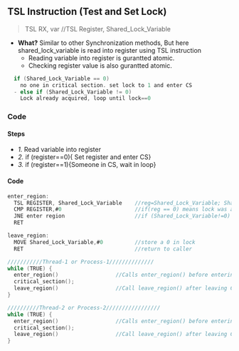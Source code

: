 ## TSL Instruction (Test and Set Lock)
> TSL RX, var                 //TSL Register, Shared_Lock_Variable

- **What?** Similar to other Synchronization methods, But here shared_lock_variable is read into register using TSL instruction
  - Reading variable into register is gurantted atomic.
  - Checking register value is also gurantted atomic.
```c
  if (Shared_Lock_Variable == 0)      
    no one in critical section. set lock to 1 and enter CS
  - else if (Shared_Lock_Variable != 0) 
    Lock already acquired, loop until lock==0
``` 
### Code
#### Steps
  - *1.* Read variable into register
  - *2.* if (register==0){ Set register and enter CS}
  - *3.* if (register==1){Someone in CS, wait in loop}
#### Code
```c
enter_region:
  TSL REGISTER, Shared_Lock_Variable    //reg=Shared_Lock_Variable; Shared_Lock_Variable=1  Read Shared_Lock_Variable and set to 1
  CMP REGISTER,#0                       //if(reg == 0) means lock was already acquired. Read old Shared_Lock_Variable value
  JNE enter region                      //if (Shared_Lock_Variable!=0) if it was not zero, lock was set, goto start of loop
  RET 

leave_region:
  MOVE Shared_Lock_Variable,#0          //store a 0 in lock
  RET                                   //return to caller

///////////Thread-1 or Process-1//////////////
while (TRUE) {
  enter_region()                  //Calls enter_region() before entering CS
  critical_section();
  leave_region()                  //Call leave_region() after leaving CS
}

//////////Thread-2 or Process-2/////////////////
while (TRUE) {
  enter_region()                  //Calls enter_region() before entering CS
  critical_section();
  leave_region()                  //Call leave_region() after leaving CS
}
```
